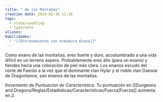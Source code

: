 ```yaml
---
title: " de las Montañas"
creation date: 2024-02-16 11:16
tags:
  - state/seedling
  - type/note
aliases: 
Habilidades:
  - "[[Entrenamiento con Armadura Enana]]"
---
```

Como enano de las montañas, eres fuerte y duro, acostumbrado a una vida difícil en un terreno
áspero. Probablemente eres alto (para un enano) y tiendes hacia una coloración de piel más clara.
Los enanos escudo del norte de Faerûn a la vez que el dominante clan Hylar y el noble clan Daewar de Dragonlance, son enanos de las montañas.

*Incremento de Puntuación de Característica*. Tu puntuación en [[Dungeons and Dragons/Reglas/Estadisticas/Características/Fuerza|Fuerza]] aumenta en 2.


